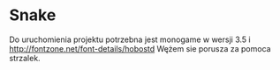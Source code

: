 # Snake
Do uruchomienia projektu potrzebna jest monogame w wersji 3.5 i http://fontzone.net/font-details/hobostd
Wężem sie porusza za pomoca strzalek.
